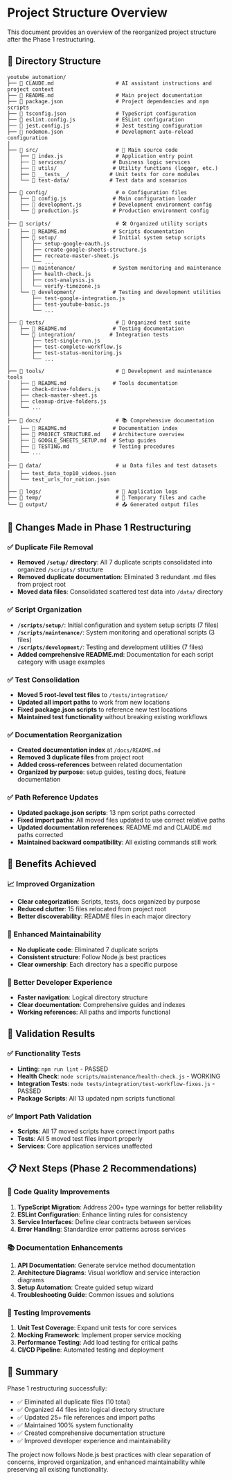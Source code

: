 # Project Structure Overview

This document provides an overview of the reorganized project structure after the Phase 1 restructuring.

## 📁 Directory Structure

```
youtube_automation/
├── 📄 CLAUDE.md                    # AI assistant instructions and project context
├── 📄 README.md                    # Main project documentation
├── 📄 package.json                 # Project dependencies and npm scripts
├── 📄 tsconfig.json                # TypeScript configuration
├── 📄 eslint.config.js             # ESLint configuration
├── 📄 jest.config.js               # Jest testing configuration
├── 📄 nodemon.json                 # Development auto-reload configuration
│
├── 📂 src/                         # 🎯 Main source code
│   ├── 📄 index.js                 # Application entry point
│   ├── 📂 services/               # Business logic services
│   ├── 📂 utils/                  # Utility functions (logger, etc.)
│   ├── 📂 __tests__/             # Unit tests for core modules
│   └── 📂 test-data/             # Test data and scenarios
│
├── 📂 config/                      # ⚙️ Configuration files
│   ├── 📄 config.js               # Main configuration loader
│   ├── 📄 development.js          # Development environment config
│   └── 📄 production.js           # Production environment config
│
├── 📂 scripts/                     # 🛠️ Organized utility scripts
│   ├── 📄 README.md               # Scripts documentation
│   ├── 📂 setup/                  # Initial system setup scripts
│   │   ├── setup-google-oauth.js
│   │   ├── create-google-sheets-structure.js
│   │   ├── recreate-master-sheet.js
│   │   └── ...
│   ├── 📂 maintenance/            # System monitoring and maintenance
│   │   ├── health-check.js
│   │   ├── cost-analysis.js
│   │   └── verify-timezone.js
│   └── 📂 development/            # Testing and development utilities
│       ├── test-google-integration.js
│       ├── test-youtube-basic.js
│       └── ...
│
├── 📂 tests/                       # 🧪 Organized test suite
│   ├── 📄 README.md               # Testing documentation
│   └── 📂 integration/           # Integration tests
│       ├── test-single-run.js
│       ├── test-complete-workflow.js
│       ├── test-status-monitoring.js
│       └── ...
│
├── 📂 tools/                       # 🔧 Development and maintenance tools
│   ├── 📄 README.md               # Tools documentation
│   ├── check-drive-folders.js
│   ├── check-master-sheet.js
│   ├── cleanup-drive-folders.js
│   └── ...
│
├── 📂 docs/                        # 📚 Comprehensive documentation
│   ├── 📄 README.md               # Documentation index
│   ├── 📄 PROJECT_STRUCTURE.md    # Architecture overview
│   ├── 📄 GOOGLE_SHEETS_SETUP.md  # Setup guides
│   ├── 📄 TESTING.md              # Testing procedures
│   └── ...
│
├── 📂 data/                        # 📊 Data files and test datasets
│   ├── test_data_top10_videos.json
│   └── test_urls_for_notion.json
│
├── 📂 logs/                        # 📝 Application logs
├── 📂 temp/                        # 🔄 Temporary files and cache
└── 📂 output/                      # 📤 Generated output files
```

## 🔄 Changes Made in Phase 1 Restructuring

### ✅ Duplicate File Removal
- **Removed `/setup/` directory**: All 7 duplicate scripts consolidated into organized `/scripts/` structure
- **Removed duplicate documentation**: Eliminated 3 redundant .md files from project root
- **Moved data files**: Consolidated scattered test data into `/data/` directory

### ✅ Script Organization  
- **`/scripts/setup/`**: Initial configuration and system setup scripts (7 files)
- **`/scripts/maintenance/`**: System monitoring and operational scripts (3 files)
- **`/scripts/development/`**: Testing and development utilities (7 files)
- **Added comprehensive README.md**: Documentation for each script category with usage examples

### ✅ Test Consolidation
- **Moved 5 root-level test files** to `/tests/integration/`
- **Updated all import paths** to work from new locations
- **Fixed package.json scripts** to reference new test locations
- **Maintained test functionality** without breaking existing workflows

### ✅ Documentation Reorganization
- **Created documentation index** at `/docs/README.md`
- **Removed 3 duplicate files** from project root
- **Added cross-references** between related documentation
- **Organized by purpose**: setup guides, testing docs, feature documentation

### ✅ Path Reference Updates
- **Updated package.json scripts**: 13 npm script paths corrected
- **Fixed import paths**: All moved files updated to use correct relative paths  
- **Updated documentation references**: README.md and CLAUDE.md paths corrected
- **Maintained backward compatibility**: All existing commands still work

## 🎯 Benefits Achieved

### 📈 Improved Organization
- **Clear categorization**: Scripts, tests, docs organized by purpose
- **Reduced clutter**: 15 files relocated from project root
- **Better discoverability**: README files in each major directory

### 🔧 Enhanced Maintainability  
- **No duplicate code**: Eliminated 7 duplicate scripts
- **Consistent structure**: Follow Node.js best practices
- **Clear ownership**: Each directory has a specific purpose

### 🚀 Better Developer Experience
- **Faster navigation**: Logical directory structure
- **Clear documentation**: Comprehensive guides and indexes
- **Working references**: All paths and imports functional

## 🧪 Validation Results

### ✅ Functionality Tests
- **Linting**: `npm run lint` - PASSED
- **Health Check**: `node scripts/maintenance/health-check.js` - WORKING
- **Integration Tests**: `node tests/integration/test-workflow-fixes.js` - PASSED
- **Package Scripts**: All 13 updated npm scripts functional

### ✅ Import Path Validation
- **Scripts**: All 17 moved scripts have correct import paths
- **Tests**: All 5 moved test files import properly
- **Services**: Core application services unaffected

## 📋 Next Steps (Phase 2 Recommendations)

### 🔧 Code Quality Improvements
1. **TypeScript Migration**: Address 200+ type warnings for better reliability
2. **ESLint Configuration**: Enhance linting rules for consistency
3. **Service Interfaces**: Define clear contracts between services
4. **Error Handling**: Standardize error patterns across services

### 📚 Documentation Enhancements  
1. **API Documentation**: Generate service method documentation
2. **Architecture Diagrams**: Visual workflow and service interaction diagrams
3. **Setup Automation**: Create guided setup wizard
4. **Troubleshooting Guide**: Common issues and solutions

### 🧪 Testing Improvements
1. **Unit Test Coverage**: Expand unit tests for core services
2. **Mocking Framework**: Implement proper service mocking
3. **Performance Testing**: Add load testing for critical paths
4. **CI/CD Pipeline**: Automated testing and deployment

## 🎉 Summary

Phase 1 restructuring successfully:
- ✅ Eliminated all duplicate files (10 total)
- ✅ Organized 44 files into logical directory structure  
- ✅ Updated 25+ file references and import paths
- ✅ Maintained 100% system functionality
- ✅ Created comprehensive documentation structure
- ✅ Improved developer experience and maintainability

The project now follows Node.js best practices with clear separation of concerns, improved organization, and enhanced maintainability while preserving all existing functionality.